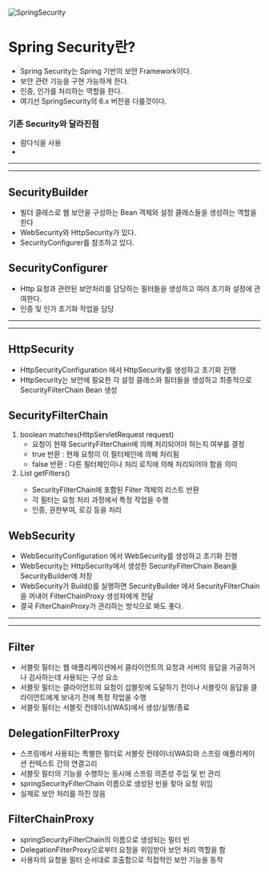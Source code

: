 ![SpringSecurity](https://github.com/DuHyeon2/TIL/assets/83499405/e7dd78ed-ae13-4c3e-84c8-3d2d220dc188)

# Spring Security란?
- Spring Security는 Spring 기반의 보안 Framework이다.
- 보안 관련 기능을 구현 가능하게 한다.
- 인증, 인가를 처리하는 역할을 한다.
- 여기선 SpringSecurity의 6.x 버전을 다룰것이다.

### 기존 Security와 달라진점
- 람다식을 사용
- 

---
---

## SecurityBuilder
- 빌더 클래스로 웹 보안을 구성하는 Bean 객체와 설정 클래스들을 생성하는 역할을 한다
- WebSecurity와 HttpSecurity가 있다.
- SecurityConfigurer를 참조하고 있다.

## SecurityConfigurer
- Http 요청과 관련된 보안처리를 담당하는 필터들을 생성하고 여러 초기화 설정에 관여한다.
- 인증 및 인가 초기화 작업을 담당

---
---

## HttpSecurity
- HttpSecurityConfiguration 에서 HttpSecurity를 생성하고 초기화 진행
- HttpSecurity는 보안에 필요한 각 설정 클래스와 필터들을 생성하고 최종적으로 SecurityFilterChain Bean 생성

## SecurityFilterChain

1. boolean matches(HttpServletRequest request)
    - 요청이 현재 SecurityFilterChain에 의해 처리되어야 하는지 여부를 결정
    - true 반환 : 현재 요청이 이 필터체인에 의해 처리됨
    - false 반환 : 다른 필터체인이나 처리 로직에 의해 처리되어야 함을 의미 
2.  List<Filter> getFilters()
    - SecurityFilterChain에 포함된 Filter 객체의 리스트 반환
    - 각 필터는 요청 처리 과정에서 특정 작업을 수행
    - 인증, 권한부여, 로깅 등을 처리

## WebSecurity
- WebSecurityConfiguration 에서 WebSecurity를 생성하고 초기화 진행
- WebSecurity는 HttpSecurity에서 생성한 SecurityFilterChain Bean을 SecurityBuilder에 저장
- WebSecurity가 Build()를 실행하면 SecurityBuilder 에서 SecurityFilterChain을 꺼내어 FilterChainProxy 생성자에게 전달
- 결국 FilterChainProxy가 관리하는 방식으로 봐도 좋다.

---
---

## Filter
- 서블릿 필터는 웹 애플리케이션에서 클라이언트의 요청과 서버의 응답을 가공하거나 검사하는데 사용되는 구성 요소
- 서블릿 필터는 클라이언트의 요청이 섭블릿에 도달하기 전이나 서블릿이 응답을 클라이언트에게 보내기 전에 특정 작업을 수행
- 서블릿 필터는 서블릿 컨테이너(WAS)에서 생성/실행/종료

## DelegationFilterProxy
- 스프링에서 사용되는 특별한 필터로 서블릿 컨테이너(WAS)와 스프링 애플리케이션 컨텍스트 간의 연결고리
- 서블릿 필터의 기능을 수행하는 동시에 스프링 의존성 주입 및 빈 관리
- springSecurityFilterChain 이름으로 생성된 빈을 찾아 요청 위임
- 실제로 보안 처리를 하진 않음

## FilterChainProxy 
- springSecurityFilterChain의 이름으로 생성되는 필터 빈
- DelegationFilterProxy으로부터 요청을 위임받아 보안 처리 역할을 함
- 사용자의 요청을 필터 순서대로 호출함으로 직접적인 보안 기능을 동작